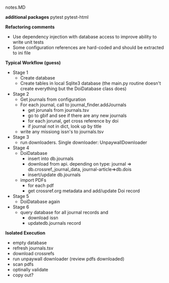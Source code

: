 notes.MD

__additional packages__
pytest
pytest-html

__Refactoring comments__

* Use dependency injection with database access to improve ability to write unit tests
* Some configuration references are hard-coded and should be extracted to ini file


__Typical Workflow (guess)__
* Stage 1
    * Create database
    * Create tables in local Sqlite3 database (the main.py routine doesn't create everything but the DoiDatabase class does)
* Stage 2
    * Get journals from configuration
    * For each journal, call to journal_finder.addJournals
        * get jorunals from journals.tsv
        * go to gbif and see if there are any new journals
        * for each jorunal, get cross reference by doi
        * if journal not in dict, look up by title
    * write any missiong issn's to journals.tsv
* Stage 3
    * run downloaders.  Single downloader: UnpaywallDownloader
* Stage 4
    * DoiDatabase
        * insert into db.journals
        * download from api.  depending on type: journal => db.crossref_journal_data, journal-article=>db.dois
        * insert/update db.journals
    * import PDFs
        * for each pdf
        * get crossref.org metadata and add/update Doi record
* Stage 5
    * DoiDatabase again
* Stage 6
    * query database for all journal records and
        * download issn
        * updatedb.journals record

__Isolated Execution__
* empty database
* refresh journals.tsv
* download crossrefs
* run unpaywall downloader (review pdfs downloaded)
* scan pdfs
* optinally validate
* copy out?
